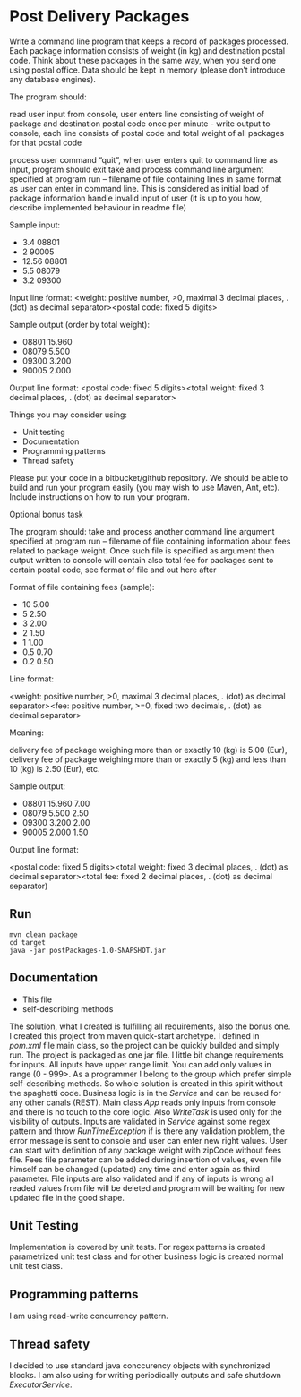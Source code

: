 # Post Delivery Packages
Write a command line program that keeps a record of packages processed. Each package information consists of weight (in kg) and destination postal code. Think about these packages in the same way, when you send one using postal office. Data should be kept in memory (please don’t introduce any database engines). 

The program should:

read user input from console, user enters line consisting of weight of package and destination postal code
once per minute - write output to console, each line consists of postal code and total weight of all packages for that postal code

process user command “quit”, when user enters quit to command line as input, program should exit
take and process command line argument specified at program run – filename of file containing lines in same format as user can enter in command line. This is considered as initial load of package information
handle invalid input of user (it is up to you how, describe implemented behaviour in readme file)

Sample input: 

* 3.4 08801
* 2 90005
* 12.56 08801
* 5.5 08079 
* 3.2 09300

Input line format:
<weight: positive number, >0, maximal 3 decimal places, . (dot) as decimal separator><space><postal code: fixed 5 digits> 

Sample output (order by total weight): 

* 08801 15.960
* 08079 5.500
* 09300 3.200
* 90005 2.000

 Output line format:
<postal code: fixed 5 digits><space><total weight: fixed 3 decimal places, . (dot) as decimal separator>

Things you may consider using: 

* Unit testing 
* Documentation 
* Programming patterns 
* Thread safety 

 Please put your code in a bitbucket/github repository. We should be able to build and run your program easily (you may wish to use Maven, Ant, etc). Include instructions on how to run your program. 

 

Optional bonus task

The program should:
take and process another command line argument specified at program run – filename of file containing information about fees related to package weight. Once such file is specified as argument then output written to console will contain also total fee for packages sent to certain postal code, see format of file and out here after

Format of file containing fees (sample):

* 10 5.00
* 5 2.50
* 3 2.00
* 2 1.50
* 1 1.00
* 0.5 0.70
* 0.2 0.50

Line format:

<weight: positive number, >0, maximal 3 decimal places, . (dot) as decimal separator><space><fee: positive number, >=0, fixed two decimals, . (dot) as decimal separator> 

Meaning:

delivery fee of package weighing more than or exactly 10 (kg) is 5.00 (Eur),
delivery fee of package weighing more than or exactly 5 (kg) and less than 10 (kg) is 2.50 (Eur), etc.

 

Sample output: 

* 08801 15.960 7.00
* 08079 5.500 2.50
* 09300 3.200 2.00
* 90005 2.000 1.50

Output line format:

<postal code: fixed 5 digits><space><total weight: fixed 3 decimal places, . (dot) as decimal separator><space><total fee: fixed 2 decimal places, . (dot) as decimal separator)

## Run
    mvn clean package
    cd target
    java -jar postPackages-1.0-SNAPSHOT.jar
## Documentation
* This file
* self-describing methods

The solution, what I created is fulfilling all requirements, also the bonus one. I created this project from maven quick-start archetype. I defined in *pom.xml* file main class, so the project can be quickly builded and simply run. The project is packaged as one jar file. I little bit change requirements for inputs. All inputs have upper range limit. You can add only values in range (0 - 999>. As a programmer I belong to the group which prefer simple self-describing methods. So whole solution is created in this spirit without the spaghetti code. Business logic is in the *Service* and can be reused for any other canals (REST). Main class *App* reads only inputs from console and there is no touch to the core logic. Also *WriteTask* is used only for the visibility of outputs. Inputs are validated in *Service* against some regex pattern and throw *RunTimeException* if is there any validation problem, the error message is sent to console and user can enter new right values. User can start with definition of any package weight with zipCode without fees file.  Fees file parameter can be added during insertion of values, even file himself can be changed (updated) any time and enter again as third parameter. File inputs are also validated and if any of inputs is wrong all readed values from file will be deleted and program will be waiting for new updated file in the good shape.

## Unit Testing
Implementation is covered by unit tests. For regex patterns is created parametrized unit test class and for other business logic is created normal unit test class.

## Programming patterns
I am using read-write concurrency pattern.

## Thread safety
I decided to use standard java conccurency objects with synchronized blocks. I am also using for writing periodically outputs and safe shutdown *ExecutorService*.
